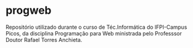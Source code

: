 # progweb
Repositório utilizado durante  o  curso de Téc.Informática do IFPI-Campus Picos, da disciplina Programação para Web ministrada pelo Professsor Doutor Rafael Torres Anchieta.
